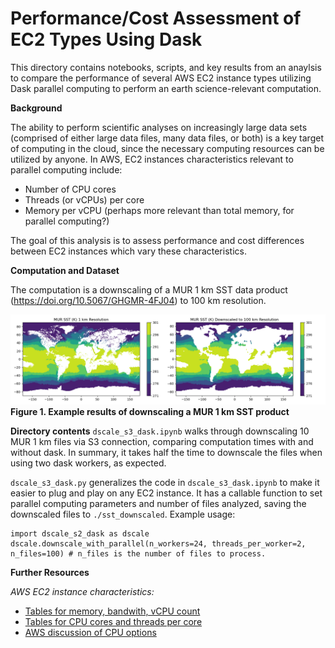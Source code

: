 # Performance/Cost Assessment of EC2 Types Using Dask
This directory contains notebooks, scripts, and key results from an anaylsis to compare the performance of several AWS EC2 instance types utilizing Dask parallel computing to perform an earth science-relevant computation.

**Background**

The ability to perform scientific analyses on increasingly large data sets (comprised of either large data files, many data files, or both) is a key target of computing in the cloud, since the necessary computing resources can be utilized by anyone. In AWS, EC2 instances characteristics relevant to parallel computing include:
* Number of CPU cores
* Threads (or vCPUs) per core
* Memory per vCPU (perhaps more relevant than total memory, for parallel computing?)

The goal of this analysis is to assess performance and cost differences between EC2 instances which vary these characteristics.

**Computation and Dataset**

The computation is a downscaling of a MUR 1 km SST data product (https://doi.org/10.5067/GHGMR-4FJ04) to 100 km resolution.

![example_figure](./example_downscaling.png)
**Figure 1. Example results of downscaling a MUR 1 km SST product**

**Directory contents**
`dscale_s3_dask.ipynb` walks through downscaling 10 MUR 1 km files via S3 connection, comparing computation times with and without dask. In summary, it takes half the time to downscale the files when using two dask workers, as expected.

`dscale_s3_dask.py` generalizes the code in `dscale_s3_dask.ipynb` to make it easier to plug and play on any EC2 instance. It has a callable function to set parallel computing parameters and number of files analyzed, saving the downscaled files to `./sst_downscaled`. Example usage:
```
import dscale_s2_dask as dscale
dscale.downscale_with_parallel(n_workers=24, threads_per_worker=2, n_files=100) # n_files is the number of files to process.
```

**Further Resources**

*AWS EC2 instance characteristics:*
* [Tables for memory, bandwith, vCPU count](https://aws.amazon.com/ec2/instance-types/)
* [Tables for CPU cores and threads per core](https://docs.aws.amazon.com/AWSEC2/latest/UserGuide/cpu-options-supported-instances-values.html)
* [AWS discussion of CPU options](https://docs.aws.amazon.com/AWSEC2/latest/UserGuide/instance-optimize-cpu.html)

